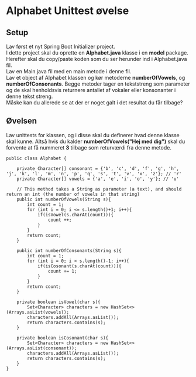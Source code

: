 # Alphabet Unittest øvelse

## Setup
Lav først et nyt Spring Boot Initializer project.   
I dette project skal du oprette en **Alphabet.java** klasse i en **model** package.   
Herefter skal du copy/paste koden som du ser herunder ind i Alphabet.java fil.  
Lav en Main.java fil med en main metode i denne fil.  
Lav et object af Alphabet klassen og kør metoderne **numberOfVowels**, og **numberOfConsonants**. Begge metoder tager en tekststreng som parameter og de skal henholdsvis returnere antallet af vokaler eller konsonanter i denne tekst streng.      
Måske kan du allerede se at der er noget galt i det resultat du får tilbage?    

## Øvelsen
Lav unittests for klassen, og i disse skal du definerer hvad denne klasse skal kunne. Altså hvis du kalder **numberOfVowels("Hej med dig")** skal du forvente at få nummeret **3** tilbage som returværdi fra denne metode. 

````
public class Alphabet {

    private Character[] consonant = {'b', 'c', 'd', 'f', 'g', 'h', 'j', 'k', 'l', 'm', 'n', 'p', 'q', 's', 't', 'v', 'x', 'z'}; // 'r'
    private Character[] vowels = {'a', 'e', 'i', 'o', 'y'}; // 'u'

    // This method takes a String as parameter (a text), and should return an int (the number of vowels in that string)
    public int numberOfVowels(String s){
        int count = 1;
        for (int i = 0; i <= s.length()+1; i++){
            if(isVowel(s.charAt(count))){
                count ++;
            }
        }
        return count;
    }

    public int numberOfConsonants(String s){
        int count = 1;
        for (int i = 0; i < s.length()-1; i++){
            if(isCosonant(s.charAt(count))){
                count += 1;
            }
        }
        return count;
    }

    private boolean isVowel(char s){
        Set<Character> characters = new HashSet<>(Arrays.asList(vowels));
        characters.addAll(Arrays.asList());
        return characters.contains(s);
    }

    private boolean isCosonant(char s){
        Set<Character> characters = new HashSet<>(Arrays.asList(consonant));
        characters.addAll(Arrays.asList());
        return characters.contains(s);
    }
}

````

